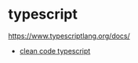 # typescript
https://www.typescriptlang.org/docs/


- [clean code typescript](./docs/clean-code.md)
